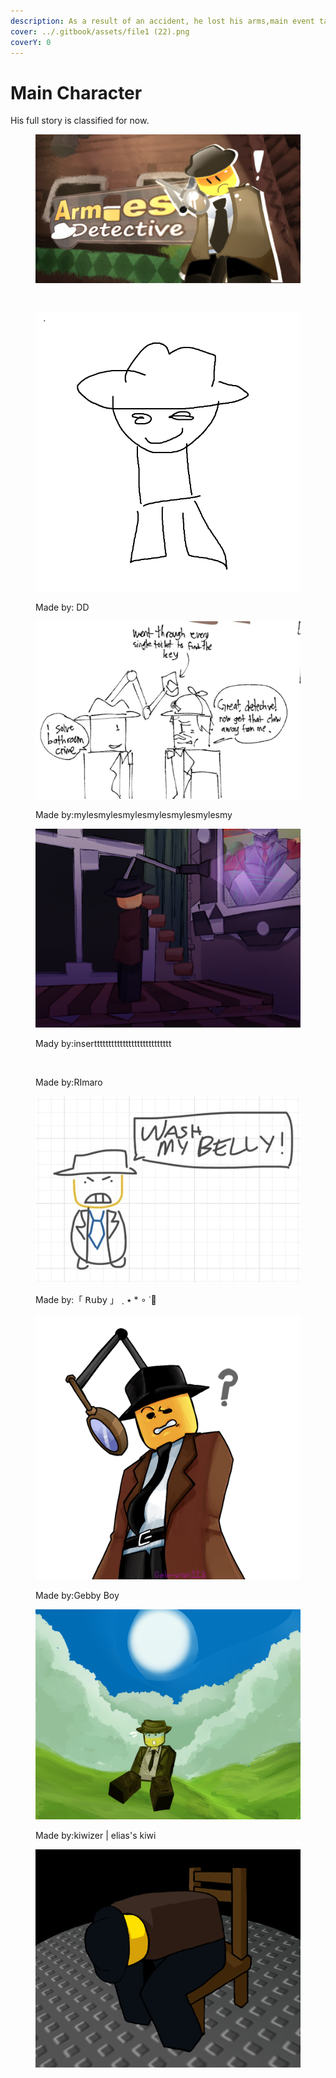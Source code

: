```yaml
---
description: As a result of an accident, he lost his arms,main event takes place in 1930
cover: ../.gitbook/assets/file1 (22).png
coverY: 0
---
```


# Main Character

His full story is classified for now.

<div data-full-width="true"><figure><img src="../.gitbook/assets/image (2).png" alt=""><figcaption></figcaption></figure></div>

<div data-full-width="false"><figure><img src="../.gitbook/assets/IMG_4941.gif" alt="" width="188"><figcaption></figcaption></figure></div>

<div><figure><img src="../.gitbook/assets/image (11).png" alt=""><figcaption><p>Made by: DD</p></figcaption></figure> <figure><img src="../.gitbook/assets/Screenshot_20251005-201436.jpg" alt=""><figcaption><p>Made by:mylesmylesmylesmylesmylesmylesmy</p></figcaption></figure></div>

<div><figure><img src="../.gitbook/assets/Untitled128_20251005165754.png" alt=""><figcaption><p>Mady by:inserttttttttttttttttttttttttttt</p></figcaption></figure> <figure><img src="../.gitbook/assets/Untitled866.png" alt=""><figcaption><p>Made by:RImaro</p></figcaption></figure></div>

<div><figure><img src="../.gitbook/assets/Screenshot_20251006_201701_Samsung_Internet.jpg" alt=""><figcaption><p>Made by:「 𝖱𝗎𝖻𝗒 」 ˎ ٭ * ∘ ˙🔎</p></figcaption></figure> <figure><img src="../.gitbook/assets/Untitled18_20251006195806.png" alt=""><figcaption><p>Made by:Gebby Boy</p></figcaption></figure></div>

<div><figure><img src="../.gitbook/assets/Untitled18_20251012180844.png" alt=""><figcaption><p>Made by:kiwizer | elias's kiwi</p></figcaption></figure> <figure><img src="../.gitbook/assets/Untitled18_20251008194912.png" alt=""><figcaption></figcaption></figure></div>
